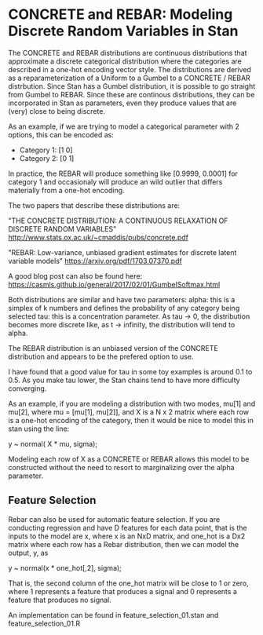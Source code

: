 # CONCRETE and REBAR:  Modeling Discrete Random Variables in Stan

The CONCRETE and REBAR distributions are continuous distributions that approximate a discrete categorical distribution where the categories are described in a one-hot encoding vector style.  The distributions are derived as a reparameterization of a Uniform to a Gumbel to a CONCRETE / REBAR distrbution. Since Stan has a Gumbel distribution, it is possible to go straight from Gumbel to REBAR.  Since these are continous distributions, they can be incorporated in Stan as parameters, even they produce values that are (very) close to being discrete.

As an example, if we are trying to model a categorical parameter with 2 options, this can be encoded as:
- Category 1:  [1 0]
- Category 2:  [0 1]

In practice, the REBAR will produce something like [0.9999, 0.0001] for category 1 and occasionaly will produce an wild outlier that differs materially from a one-hot encoding.

The two papers that describe these distributions are:

 "THE CONCRETE DISTRIBUTION: A CONTINUOUS RELAXATION OF DISCRETE RANDOM VARIABLES"
    http://www.stats.ox.ac.uk/~cmaddis/pubs/concrete.pdf 
 
 "REBAR: Low-variance, unbiased gradient estimates for discrete latent variable models"
    https://arxiv.org/pdf/1703.07370.pdf

A good blog post can also be found here:
   https://casmls.github.io/general/2017/02/01/GumbelSoftmax.html
   
  Both distributions are similar and have two parameters:
  alpha:  this is a simplex of k numbers and defines the probability of any category being selected
  tau: this is a concentration parameter.  As tau -> 0, the distribution becomes more discrete like, as t -> infinity, the distribution will tend to alpha.
 
 The REBAR distribution is an unbiased version of the CONCRETE distribution and appears to be the prefered option to use.
 
  I have found that a good value for tau in some toy examples is around 0.1 to 0.5.  As you make tau lower, the Stan chains tend to have more difficulty converging.
  
  As an example, if you are modeling a distribution with two modes, mu[1] and mu[2], where mu = [mu[1], mu[2]], and X is a N x 2 matrix where each row is a one-hot encoding of the category, then it would be nice to model this in stan using the line:
  
  y ~ normal( X * mu, sigma);
  
  Modeling each row of X as a CONCRETE or REBAR allows this model to be constructed without the need to resort to marginalizing over the alpha parameter.
  
  ## Feature Selection
  
  Rebar can also be used for automatic feature selection.   If you are conducting regression and have D features for each data point, that is the inputs to the model are x, where x is an NxD matrix, and one_hot is a Dx2 matrix where each row has a Rebar distribution, then we can model the output, y, as 
  
  y ~ normal(x * one_hot\[,2\], sigma);
  
  That is, the second column of the one_hot matrix will be close to 1 or zero, where 1 represents a feature that produces a signal and 0 represents a feature that produces no signal.
  
  An implementation can be found in feature_selection_01.stan and feature_selection_01.R
  
  
  
  
